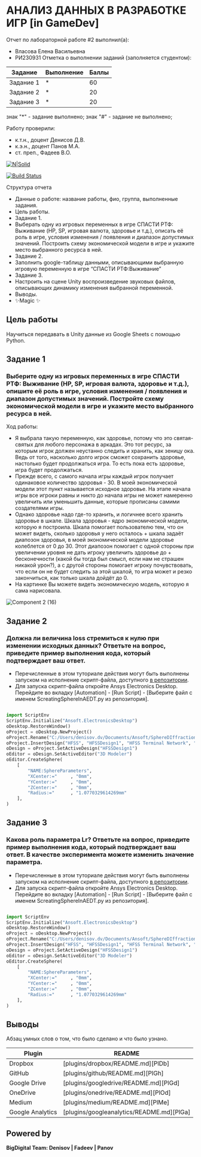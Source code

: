 # АНАЛИЗ ДАННЫХ В РАЗРАБОТКЕ ИГР [in GameDev]
Отчет по лабораторной работе #2 выполнил(а):
- Власова Елена Васильевна
- РИ230931
Отметка о выполнении заданий (заполняется студентом):

| Задание | Выполнение | Баллы |
| ------ | ------ | ------ |
| Задание 1 | * | 60 |
| Задание 2 | * | 20 |
| Задание 3 | * | 20 |

знак "*" - задание выполнено; знак "#" - задание не выполнено;

Работу проверили:
- к.т.н., доцент Денисов Д.В.
- к.э.н., доцент Панов М.А.
- ст. преп., Фадеев В.О.

[![N|Solid](https://cldup.com/dTxpPi9lDf.thumb.png)](https://nodesource.com/products/nsolid)

[![Build Status](https://travis-ci.org/joemccann/dillinger.svg?branch=master)](https://travis-ci.org/joemccann/dillinger)

Структура отчета

- Данные о работе: название работы, фио, группа, выполненные задания.
- Цель работы.
- Задание 1.
- Выберать одну из игровых переменных в игре СПАСТИ РТФ: Выживание (HP, SP, игровая валюта, здоровье и т.д.), описать её роль в игре, условия изменения / появления и диапазон допустимых значений. Построить схему экономической модели в игре и укажите место выбранного ресурса в ней.
- Задание 2.
- Заполнить google-таблицу данными, описывающими выбранную игровую переменную в игре “СПАСТИ РТФ:Выживание”
- Задание 3.
- Настроить на сцене Unity воспроизведение звуковых файлов, описывающих динамику изменения выбранной переменной.
- Выводы.
- ✨Magic ✨

## Цель работы
Научиться передавать в Unity данные из Google Sheets с помощью Python.

## Задание 1
### Выберите одну из игровых переменных в игре СПАСТИ РТФ: Выживание (HP, SP, игровая валюта, здоровье и т.д.), опишите её роль в игре, условия изменения / появления и диапазон допустимых значений. Постройте схему экономической модели в игре и укажите место выбранного ресурса в ней.
Ход работы:
- Я выбрала такую переменную, как здоровье, потому что это святая-святых для любого персонажа в аркадах. Это тот ресурс, за которым игрок должен неустанно следить и хранить, как зеницу ока. Ведь от того, насколько долго игрок сможет сохранить здоровье, настолько будет продолжаться игра. То есть пока есть здоровье, игра будет продолжаться.
- Прежде всего, с самого начала игры каждый игрок получает одинаковое количество здоровья - 30. В моей экономической модели этот пункт называется исходное здоровье. На этапе начала игры все игроки равны и никто до начала игры не может намеренно увеличить или уменьшить данные, которые прописаны самими создателями игры.
- Однако здоровье надо где-то хранить, и логичнее всего хранить здоровье в шкале. Шкала здоровья - ядро экономической модели, которую я построила. Шкала помогает пользователю тем, что он может видеть, сколько здоровья у него осталось + шкала задаёт диапозон здоровья, в моей экономической модели здоровье колеблется от 0 до 30. Этот диапозон помогает с одной стороны при увеличении уровня не дать игроку увеличить здоровье до + бесконечности (какой бы тогда был смысл, если нам не страшен никакой урон?), а с другой стороны помогает игроку почувствовать, что если он не будет следить за этой шкалой, то игра может и резко закончиться, как только шкала дойдёт до 0.
- На картинке Вы можете видеть экономическую модель, которую я сама нарисовала.

![Component 2 (16)](https://github.com/user-attachments/assets/4e48c964-5b80-4443-bdf5-2ab3bdc27cdc)



## Задание 2
### Должна ли величина loss стремиться к нулю при изменении исходных данных? Ответьте на вопрос, приведите пример выполнения кода, который подтверждает ваш ответ.

- Перечисленные в этом туториале действия могут быть выполнены запуском на исполнение скрипт-файла, доступного [в репозитории](https://github.com/Den1sovDm1triy/hfss-scripting/blob/main/ScreatingSphereInAEDT.py).
- Для запуска скрипт-файла откройте Ansys Electronics Desktop. Перейдите во вкладку [Automation] - [Run Script] - [Выберите файл с именем ScreatingSphereInAEDT.py из репозитория].

```py

import ScriptEnv
ScriptEnv.Initialize("Ansoft.ElectronicsDesktop")
oDesktop.RestoreWindow()
oProject = oDesktop.NewProject()
oProject.Rename("C:/Users/denisov.dv/Documents/Ansoft/SphereDIffraction.aedt", True)
oProject.InsertDesign("HFSS", "HFSSDesign1", "HFSS Terminal Network", "")
oDesign = oProject.SetActiveDesign("HFSSDesign1")
oEditor = oDesign.SetActiveEditor("3D Modeler")
oEditor.CreateSphere(
	[
		"NAME:SphereParameters",
		"XCenter:="		, "0mm",
		"YCenter:="		, "0mm",
		"ZCenter:="		, "0mm",
		"Radius:="		, "1.0770329614269mm"
	], 
)

```

## Задание 3
### Какова роль параметра Lr? Ответьте на вопрос, приведите пример выполнения кода, который подтверждает ваш ответ. В качестве эксперимента можете изменить значение параметра.

- Перечисленные в этом туториале действия могут быть выполнены запуском на исполнение скрипт-файла, доступного [в репозитории](https://github.com/Den1sovDm1triy/hfss-scripting/blob/main/ScreatingSphereInAEDT.py).
- Для запуска скрипт-файла откройте Ansys Electronics Desktop. Перейдите во вкладку [Automation] - [Run Script] - [Выберите файл с именем ScreatingSphereInAEDT.py из репозитория].

```py

import ScriptEnv
ScriptEnv.Initialize("Ansoft.ElectronicsDesktop")
oDesktop.RestoreWindow()
oProject = oDesktop.NewProject()
oProject.Rename("C:/Users/denisov.dv/Documents/Ansoft/SphereDIffraction.aedt", True)
oProject.InsertDesign("HFSS", "HFSSDesign1", "HFSS Terminal Network", "")
oDesign = oProject.SetActiveDesign("HFSSDesign1")
oEditor = oDesign.SetActiveEditor("3D Modeler")
oEditor.CreateSphere(
	[
		"NAME:SphereParameters",
		"XCenter:="		, "0mm",
		"YCenter:="		, "0mm",
		"ZCenter:="		, "0mm",
		"Radius:="		, "1.0770329614269mm"
	], 
)

```

## Выводы

Абзац умных слов о том, что было сделано и что было узнано.

| Plugin | README |
| ------ | ------ |
| Dropbox | [plugins/dropbox/README.md][PlDb] |
| GitHub | [plugins/github/README.md][PlGh] |
| Google Drive | [plugins/googledrive/README.md][PlGd] |
| OneDrive | [plugins/onedrive/README.md][PlOd] |
| Medium | [plugins/medium/README.md][PlMe] |
| Google Analytics | [plugins/googleanalytics/README.md][PlGa] |

## Powered by

**BigDigital Team: Denisov | Fadeev | Panov**
